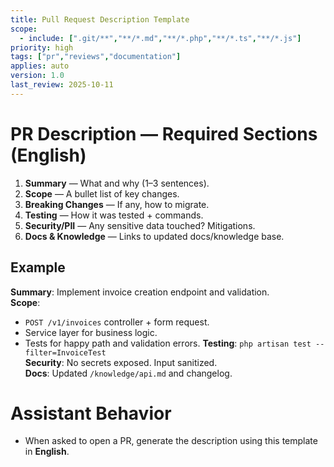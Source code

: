 ```yaml
---
title: Pull Request Description Template
scope:
  - include: [".git/**","**/*.md","**/*.php","**/*.ts","**/*.js"]
priority: high
tags: ["pr","reviews","documentation"]
applies: auto
version: 1.0
last_review: 2025-10-11
---
```


# PR Description — Required Sections (English)
1. **Summary** — What and why (1–3 sentences).
2. **Scope** — A bullet list of key changes.
3. **Breaking Changes** — If any, how to migrate.
4. **Testing** — How it was tested + commands.
5. **Security/PII** — Any sensitive data touched? Mitigations.
6. **Docs & Knowledge** — Links to updated docs/knowledge base.

## Example
**Summary**: Implement invoice creation endpoint and validation.  
**Scope**:
- `POST /v1/invoices` controller + form request.
- Service layer for business logic.
- Tests for happy path and validation errors.
**Testing**: `php artisan test --filter=InvoiceTest`  
**Security**: No secrets exposed. Input sanitized.  
**Docs**: Updated `/knowledge/api.md` and changelog.

# Assistant Behavior
- When asked to open a PR, generate the description using this template in **English**.
